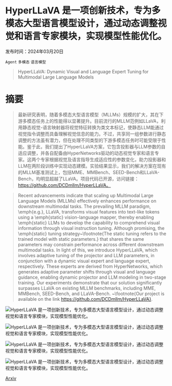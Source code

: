 # HyperLLaVA 是一项创新技术，专为多模态大型语言模型设计，通过动态调整视觉和语言专家模块，实现模型性能优化。

发布时间：2024年03月20日

`Agent` `多模态` `语言模型`

> HyperLLaVA: Dynamic Visual and Language Expert Tuning for Multimodal Large Language Models

# 摘要

> 最新研究表明，随着多模态大型语言模型（MLLMs）规模的扩大，其在下游多模态任务上的性能得以显著提升。目前流行的MLLM范例如LLaVA，利用静态视觉-语言映射器将视觉特征转换为类文本标记，使静态LLM能通过视觉指令调整而具备理解视觉信息的能力。不过，共享同一组参数进行静态调整的方法虽有潜力，但在处理不同类型的下游多模态任务时可能受限于性能。鉴于此，我们提出了HyperLLaVA方案，它包含投影器与LLM参数的自适应调整，并各自配备由HyperNetworks驱动的动态视觉专家和语言专家。这两个专家根据视觉及语言指导生成适应性的参数变化，助力投影器和LLM在两阶段训练中实现动态建模。实验结果显示，我们的解决方案在现有的MLLM基准测试上，包括MME、MMBench、SEED-Bench和LLaVA-Bench，均明显超越了LLaVA。项目代码已开源，访问链接：https://github.com/DCDmllm/HyperLLaVA。

> Recent advancements indicate that scaling up Multimodal Large Language Models (MLLMs) effectively enhances performance on downstream multimodal tasks. The prevailing MLLM paradigm, \emph{e.g.}, LLaVA, transforms visual features into text-like tokens using a \emph{static} vision-language mapper, thereby enabling \emph{static} LLMs to develop the capability to comprehend visual information through visual instruction tuning. Although promising, the \emph{static} tuning strategy~\footnote{The static tuning refers to the trained model with static parameters.} that shares the same parameters may constrain performance across different downstream multimodal tasks. In light of this, we introduce HyperLLaVA, which involves adaptive tuning of the projector and LLM parameters, in conjunction with a dynamic visual expert and language expert, respectively. These experts are derived from HyperNetworks, which generates adaptive parameter shifts through visual and language guidance, enabling dynamic projector and LLM modeling in two-stage training.
  Our experiments demonstrate that our solution significantly surpasses LLaVA on existing MLLM benchmarks, including MME, MMBench, SEED-Bench, and LLaVA-Bench. ~\footnote{Our project is available on the link https://github.com/DCDmllm/HyperLLaVA}.

![HyperLLaVA 是一项创新技术，专为多模态大型语言模型设计，通过动态调整视觉和语言专家模块，实现模型性能优化。](../../../paper_images/2403.13447/x1.png)

![HyperLLaVA 是一项创新技术，专为多模态大型语言模型设计，通过动态调整视觉和语言专家模块，实现模型性能优化。](../../../paper_images/2403.13447/x2.png)

![HyperLLaVA 是一项创新技术，专为多模态大型语言模型设计，通过动态调整视觉和语言专家模块，实现模型性能优化。](../../../paper_images/2403.13447/x3.png)

![HyperLLaVA 是一项创新技术，专为多模态大型语言模型设计，通过动态调整视觉和语言专家模块，实现模型性能优化。](../../../paper_images/2403.13447/x4.png)

[Arxiv](https://arxiv.org/abs/2403.13447)